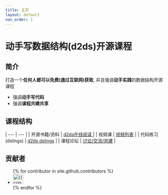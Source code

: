 ```yaml
---
title: 主页
layout: default
nav_order: 1
---
```


# 动手写数据结构(d2ds)开源课程

## 简介

打造一个**任何人都可以免费(通过互联网)获取**, 并且强调**动手实践**的数据结构开源课程

- 强调**动手写代码**
- 强调**课程共建共享**

## 课程结构

|  ---  |  ---  |
| 开源书籍/资料 | [<span class="iconfont icon-xiaoshuo-copy"></span> d2ds在线阅读 ](https://sunrisepeak.github.io/d2ds/) |
| 视频课 | [<span class="iconfont icon-bilibili-fill"></span> 视频列表]() |
| 代码练习(dslings) | [d2ds dslings](https://github.com/Sunrisepeak/d2ds) |
| 课程论坛 | [讨论/交流/共建](https://github.com/Sunrisepeak/d2ds-courses/discussions) |


## 贡献者

<ul class="list-style-none">
{% for contributor in site.github.contributors %}
  <li class="d-inline-block mr-1">
     <a href="{{ contributor.html_url }}"><img src="{{ contributor.avatar_url }}" width="32" height="32" alt="{{ contributor.login }}"></a>
  </li>
{% endfor %}
</ul>